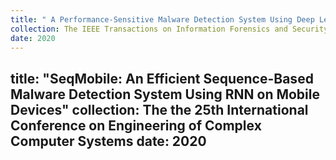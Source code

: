 ```yaml
---
title: " A Performance-Sensitive Malware Detection System Using Deep Learning on Mobile Devices"
collection: The IEEE Transactions on Information Forensics and Security
date: 2020
---
```

title: "SeqMobile: An Efficient Sequence-Based Malware Detection System Using RNN on Mobile Devices"
collection: The the 25th International Conference on Engineering of Complex Computer Systems
date: 2020
---